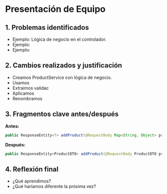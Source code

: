 # Presentación de Equipo

## 1. Problemas identificados
- Ejemplo: Lógica de negocio en el controlador.
- Ejemplo: 
- Ejemplo: 

## 2. Cambios realizados y justificación
- Creamos ProductService con lógica de negocio.
- Usamos 
- Extraímos validac
- Aplicamos
- Renombramos 

## 3. Fragmentos clave antes/después

**Antes:**
```java
public ResponseEntity<?> addProduct(@RequestBody Map<String, Object> product) { ... }
```

**Después:**
```java
public ResponseEntity<ProductDTO> addProduct(@RequestBody ProductDTO product) { ... }
```

## 4. Reflexión final
- ¿Qué aprendimos?
- ¿Qué haríamos diferente la próxima vez?
